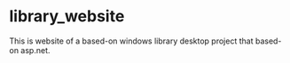 # library_website

This is website of a based-on windows library desktop project that based-on asp.net.

